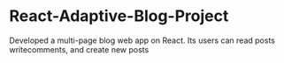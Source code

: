 # React-Adaptive-Blog-Project
Developed a multi-page blog web app
on React. Its users can read posts writecomments, and create new posts
